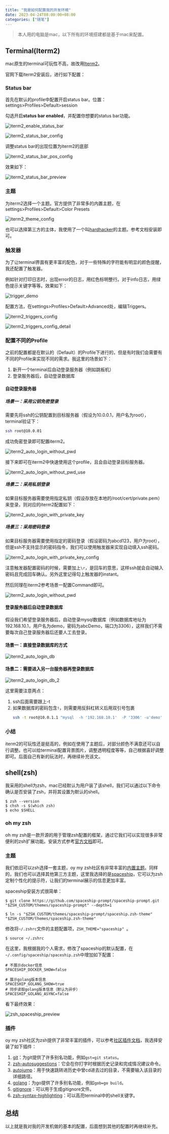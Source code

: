 ```yaml
---
title: "我是如何配置我的开发环境"
date: 2023-04-24T08:00:00+08:00
categories: ["随笔"]
---
```


> 本人用的电脑是mac，以下所有的环境搭建都是基于mac来配置。

## Terminal(Iterm2)

mac原生的terminal可玩性不高，故改用[Iterm2](https://iterm2.com/)。

官网下载iterm2安装后，进行如下配置：

### Status bar

首先在默认的profile中配置开启status bar。位置：settings>Profiles>Default>session

勾选开启**status bar enabled**，并配置你想要的status bar功能。

![iterm2_enable_status_bar](iterm2_enable_status_bar.png)

![iterm2_status_bar_config](iterm2_status_bar_config.png)

调整status bar的出现位置为iterm2的底部

![iterm2_status_bar_pos_config](iterm2_status_bar_pos_config.png)

效果如下：

![iterm2_status_bar_preview](iterm2_status_bar_preview.png)

### 主题

为iterm2选择一个主题。官方提供了非常多的内置主题，在settings>Profiles>Default>Color Presets

![iterm2_theme_config](iterm2_theme_config.png)

也可以选择第三方的主体，我使用了一个叫[hardhacker](https://github.com/hardhackerlabs/theme-iterm2)的主题。参考文档安装即可。

### 触发器

为了让terminal界面有更丰富的配色，对于一些特殊的字符能有明显的颜色提醒，我还配置了触发器。

例如针对打印日志时，出现error的日志，用红色标明整行。对于info日志，用绿色提示关键字等等。效果如下：

![trigger_demo](trigger_demo.png)

配置方法，在settings>Profiles>Default>Advanced处，编辑Triggers。

![iterm2_triggers_config](iterm2_triggers_config.png)

![iterm2_triggers_config_detail](iterm2_triggers_config_detail.png)

### 配置不同的Profile

之前的配置都是在默认的（Default）的Profile下进行的，但是有时我们会需要有不同的Profile来实现不同的需求。我这里的场景如下：

1. 新开一个terminal后自动登录服务器（例如跳板机）
2. 登录服务器后，自动登录数据库

#### 自动登录服务器

##### 场景一：采用公钥免密登录

需要先将ssh的公钥配置到目标服务器（假设为10.0.0.1，用户名为root），terminal验证下：

```bash
ssh root@10.0.01
```

成功免密登录即可配置iterm2。

![iterm2_auto_login_without_pwd](iterm2_auto_login_without_pwd.png)

接下来即可在iterm2中快速使用这个profile，且会自动登录目标服务器。

![iterm2_auto_login_without_pwd_use](iterm2_auto_login_without_pwd_use.png)

##### 场景二：采用私钥登录

如果目标服务器需要使用指定私钥（假设存放在本地的/root/cert/private.pem）来登录，则对应的iterm2配置如下：

![iterm2_auto_login_with_private_key](iterm2_auto_login_with_private_key.png)

##### 场景三：采用密码登录

如果目标服务器需要使用指定的密码登录（假设密码为abcd123，用户为root），但是ssh不支持显示的密码指令，我们可以使用触发器来实现自动填入ssh密码。

![iterm2_auto_login_with_private_key_config](iterm2_auto_login_with_private_key_config.png)

注意触发器配置密码的时候，需要加上`\r`，是回车的意思，这样ssh就会自动输入密码且完成回车确认。另外这里记得勾上触发器的instant。

然后同理在iterm2参考场景一配置Command即可。

![iterm2_auto_login_without_pwd](iterm2_auto_login_without_pwd.png)

#### 登录服务器后自动登录数据库

假设我们希望登录服务器后，自动登录mysql数据库（例如数据库地址为192.168.10.1，用户名为demo，密码为abcDemo，端口为3306），这样我们不需要每次自己登录服务器后还要人工去登录。

#### 场景一：直接登录数据库的方式

![iterm2_auto_login_db](iterm2_auto_login_db.png)

#### 场景二：需要进入另一台服务器再登录数据库

![iterm2_auto_login_db_2](iterm2_auto_login_db_2.png)

这里需要注意两点：

1. ssh后面需要跟上-t
2. 如果数据库的密码包含`!`，则需要用反斜杠转义后用双引号包裹
   ```bash
   ssh -t root@10.0.1.1 "mysql  -h '192.168.10.1'  -P '3306' -u'demo' -p'abcDemo"\!"' --default-character-set=utf8 -D test"
   ```

### 小结

iterm2的可玩性还是挺高的，例如在使用了主题后，对部分颜色不满意还可以自行调整。也可以给terminal配置背景图片，调整透明程度等等，自己根据喜好调整即可。后面自己有新的玩法时，再继续补充该文。

## shell(zsh)

我采用的shell为zsh，mac已经默认为用户装了该shell，我们可以通过以下命令确认是否安装了zsh，并将其设置为默认的shell。

```shell
$ zsh --version
$ chsh -s $(which zsh)
$ echo $SHELL
```

### oh my zsh

oh my zsh是一款开源的用于管理zsh配置的框架，通过它我们可以实现很多非常便利的zsh扩展功能。安装方式参考[官方文档](https://github.com/ohmyzsh/ohmyzsh/wiki)即可。

### 主题

我们依旧可以zsh选择一套主题，oy my zsh社区有非常丰富的[内置主题](https://github.com/ohmyzsh/ohmyzsh/wiki/Themes)。同样的，我们也可以选择其他第三方主题，这里我选择的是[spaceship](https://github.com/spaceship-prompt/spaceship-prompt)，它可以为zsh定制个性化的提示符，让我们的terminal展示的信息更加丰富。

spaceship安装方式很简单：

```shell
$ git clone https://github.com/spaceship-prompt/spaceship-prompt.git "$ZSH_CUSTOM/themes/spaceship-prompt" --depth=1

$ ln -s "$ZSH_CUSTOM/themes/spaceship-prompt/spaceship.zsh-theme" "$ZSH_CUSTOM/themes/spaceship.zsh-theme"
```

修改将`~/.zshrc`文件的主题配置项，`ZSH_THEME="spaceship" `。

```shell
$ source ~/.zshrc
```

在这里，我根据我的个人需求，修改了spaceship的默认配置，在`~/.config/spaceship/spaceship.zsh`中增加如下配置：

```
# 不展示docker信息
SPACESHIP_DOCKER_SHOW=false

# 展示golang版本信息
SPACESHIP_GOLANG_SHOW=true
# 同步读取golang版本信息（默认为异步）
SPACESHIP_GOLANG_ASYNC=false
```

看下最终效果：

![zsh_spaceship_preview](zsh_spaceship_preview.png)

### 插件

oy my zsh社区为zsh提供了非常丰富的插件，可以参考[社区插件文档](https://github.com/ohmyzsh/ohmyzsh/wiki/Plugins)，我选择安装了如下插件：

1. [git](https://github.com/ohmyzsh/ohmyzsh/tree/master/plugins/git)：为git提供了许多别名功能，例如`gst=git status`。
2. [zsh-autosuggestions](https://github.com/zsh-users/zsh-autosuggestions)：它会在你打字时根据历史记录和完成情况建议命令。
3. [autojump](https://github.com/ohmyzsh/ohmyzsh/tree/master/plugins/autojump)：用于快速跳转进历史中曾cd进去过的目录，不需要输入该目录的详细路径。
4. [golang](https://github.com/ohmyzsh/ohmyzsh/tree/master/plugins/golang)：为go提供了许多别名功能，例如`gob=go build`。
5. [gitignore](https://github.com/ohmyzsh/ohmyzsh/tree/master/plugins/gitignore)：可以用于生成gitignore文件。
6. [zsh-syntax-highlighting](https://github.com/zsh-users/zsh-syntax-highlighting)：可以高亮terminal中的shell关键字。

## 总结

以上就是我对我的开发机做的基本的配置，后面想到其他的配置时再继续补充。